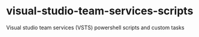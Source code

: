 # visual-studio-team-services-scripts
Visual studio team services (VSTS) powershell scripts and custom tasks
